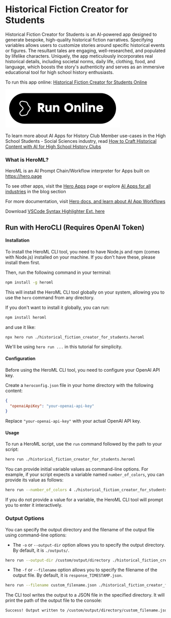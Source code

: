 # Historical Fiction Creator for Students

Historical Fiction Creator for Students is an AI-powered app designed to generate bespoke, high-quality historical fiction narratives. Specifying variables allows users to customize stories around specific historical events or figures. The resultant tales are engaging, well-researched, and populated by lifelike characters. Uniquely, the app meticulously incorporates real historical details, including societal norms, daily life, clothing, food, and language, which boosts the story's authenticity and serves as an immersive educational tool for high school history enthusiasts.

To run this app online: [Historical Fiction Creator for Students Online](https://hero.page/app/historical-fiction-creator-for-students-ai-powered-authentic-historical-narratives/AHGYdT1RAzRil7OwNK0K)

[![Run Historical Fiction Creator for Students Online](/assets/run.svg)](https://hero.page/app/historical-fiction-creator-for-students-ai-powered-authentic-historical-narratives/AHGYdT1RAzRil7OwNK0K)

To learn more about AI Apps for History Club Member use-cases in the High School Students - Social Sciences industry, read [How to Craft Historical Content with AI for High School History Clubs](https://hero.page/blog/ai/high-school-students-social-sciences/how-to-craft-historical-content-with-ai-for-high-school-history-clubs/170968)

### What is HeroML?
HeroML is an AI Prompt Chain/Workflow interpreter for Apps built on https://hero.page 

To see other apps, visit the [Hero Apps](https://hero.page/apps) page or explore [AI Apps for all industries](https://hero.page/blog) in the blog section

For more documentation, visit [Hero docs, and learn about AI App Workflows](https://hero.page/tutorials/introduction-to-heroml)

Download [VSCode Syntax Highlighter Ext. here](https://marketplace.visualstudio.com/items?itemName=hero-page.heroml)

## Run with HeroCLI (Requires OpenAI Token)

#### Installation

To install the HeroML CLI tool, you need to have Node.js and npm (comes with Node.js) installed on your machine. If you don't have these, please install them first. 

Then, run the following command in your terminal:

```bash
npm install -g heroml
```

This will install the HeroML CLI tool globally on your system, allowing you to use the `hero` command from any directory.

If you don't want to install it globally, you can run:

```bash
npm install heroml
```

and use it like:

```bash
npx hero run ./historical_fiction_creator_for_students.heroml
```

We'll be using `hero run ...` in this tutorial for simplicity.

#### Configuration

Before using the HeroML CLI tool, you need to configure your OpenAI API key. 

Create a `heroconfig.json` file in your home directory with the following content:

```json
{
  "openaiApiKey": "your-openai-api-key"
}
```

Replace `"your-openai-api-key"` with your actual OpenAI API key.

#### Usage

To run a HeroML script, use the `run` command followed by the path to your script:

```bash
hero run ./historical_fiction_creator_for_students.heroml
```

You can provide initial variable values as command-line options. For example, if your script expects a variable named `number_of_colors`, you can provide its value as follows:

```bash
hero run --number_of_colors 4 ./historical_fiction_creator_for_students.heroml
```

If you do not provide a value for a variable, the HeroML CLI tool will prompt you to enter it interactively.

### Output Options

You can specify the output directory and the filename of the output file using command-line options:

- The `-o` or `--output-dir` option allows you to specify the output directory. By default, it is `./outputs/`.

```bash
hero run --output-dir /custom/output/directory ./historical_fiction_creator_for_students.heroml
```

- The `-f` or `--filename` option allows you to specify the filename of the output file. By default, it is `response_TIMESTAMP.json`.

```bash
hero run --filename custom_filename.json ./historical_fiction_creator_for_students.heroml
```

The CLI tool writes the output to a JSON file in the specified directory. It will print the path of the output file to the console:

```bash
Success! Output written to /custom/output/directory/custom_filename.json
```

